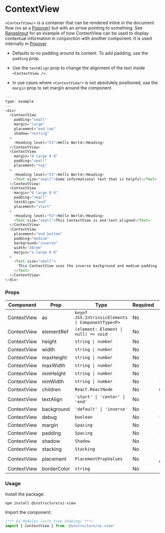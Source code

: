 # ContextView


`<ContextView/>` is a container that can be rendered inline in the document flow (vs as a [Popover](Popover)) but with an arrow pointing to something. See [RangeInput](RangeInput) for an example of how ContextView can be used to display contextual information in conjunction with another component. It is used internally in [Popover](Popover).

- Defaults to no padding around its content. To add padding, use the `padding` prop.

- Use the `textAlign` prop to change the alignment of the text inside `<ContextView />`.

- In use cases where `<ContextView/>` is not absolutely positioned, use the `margin` prop to set margin around the component.

```js
---
type: example
---
<div>
  <ContextView
    padding="small"
    margin="large"
    placement="end top"
    shadow="resting"
  >
    <Heading level="h3">Hello World</Heading>
  </ContextView>
  <ContextView
    margin="0 large 0 0"
    padding="small"
    placement="top"
  >
    <Heading level="h3">Hello World</Heading>
    <Text size="small">Some informational text that is helpful</Text>
  </ContextView>
  <ContextView
    margin="0 large 0 0"
    padding="small"
    textAlign="end"
    placement="start"
  >
    <Heading level="h3">Hello World</Heading>
    <Text size="small">This ContextView is end-text-aligned</Text>
  </ContextView>
  <ContextView
    placement="end bottom"
    padding="medium"
    background="inverse"
    width="30rem"
    margin="x-large 0 0"
  >
    <Text size="small">
      This ContextView uses the inverse background and medium padding. Its width prop is set to `30rem`, which causes long strings like this to wrap. It also has top margin to separate it from the ContextViews above it.
    </Text>
  </ContextView>
</div>
```


### Props

| Component | Prop | Type | Required | Default | Description |
|-----------|------|------|----------|---------|-------------|
| ContextView | as | `keyof JSX.IntrinsicElements \| ComponentType<P>` | No | `'span'` |  |
| ContextView | elementRef | `(element: Element \| null) => void` | No | `() => {}` |  |
| ContextView | height | `string \| number` | No | `'auto'` |  |
| ContextView | width | `string \| number` | No | `'auto'` |  |
| ContextView | maxHeight | `string \| number` | No | - |  |
| ContextView | maxWidth | `string \| number` | No | - |  |
| ContextView | minHeight | `string \| number` | No | - |  |
| ContextView | minWidth | `string \| number` | No | - |  |
| ContextView | children | `React.ReactNode` | No | `null` |  |
| ContextView | textAlign | `'start' \| 'center' \| 'end'` | No | `'start'` |  |
| ContextView | background | `'default' \| 'inverse'` | No | `'default'` |  |
| ContextView | debug | `boolean` | No | `false` |  |
| ContextView | margin | `Spacing` | No | - |  |
| ContextView | padding | `Spacing` | No | - |  |
| ContextView | shadow | `Shadow` | No | `'resting'` |  |
| ContextView | stacking | `Stacking` | No | - |  |
| ContextView | placement | `PlacementPropValues` | No | `'center end'` |  |
| ContextView | borderColor | `string` | No | - |  |

### Usage

Install the package:

```shell
npm install @instructure/ui-view
```

Import the component:

```javascript
/*** ES Modules (with tree shaking) ***/
import { ContextView } from '@instructure/ui-view'
```

